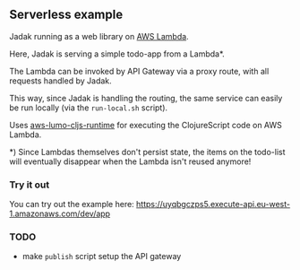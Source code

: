 ## Serverless example

Jadak running as a web library on [AWS Lambda](https://aws.amazon.com/lambda).

Here, Jadak is serving a simple todo-app from a Lambda*.

The Lambda can be invoked by API Gateway via a proxy route, 
with all requests handled by Jadak.

This way, since Jadak is handling the routing, 
the same service can easily be run locally 
(via the `run-local.sh` script).

Uses [aws-lumo-cljs-runtime](http://github.com/grav/aws-lumo-cljs-runtime)
for executing the ClojureScript code on AWS Lambda.

*) Since Lambdas themselves don't persist state, the items on the 
   todo-list will eventually disappear when the Lambda isn't reused anymore!

### Try it out

You can try out the example here:
https://uyqbgczps5.execute-api.eu-west-1.amazonaws.com/dev/app


   
### TODO 
- make `publish` script setup the API gateway

